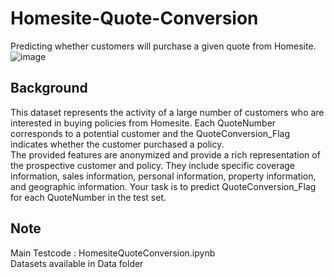 # Homesite-Quote-Conversion <br>
Predicting whether customers will purchase a given quote from Homesite.
![image](https://user-images.githubusercontent.com/112804900/198905803-57a4617d-176a-4003-8658-24b3aee554fa.png)

## Background <br>
This dataset represents the activity of a large number of customers who are interested in buying policies from Homesite. Each QuoteNumber corresponds to a potential customer and the QuoteConversion_Flag indicates whether the customer purchased a policy. <br>
The provided features are anonymized and provide a rich representation of the prospective customer and policy. They include specific coverage information, sales information, personal information, property information, and geographic information. Your task is to predict QuoteConversion_Flag for each QuoteNumber in the test set.

## Note
Main Testcode : HomesiteQuoteConversion.ipynb <br>
Datasets available in Data folder <br>
